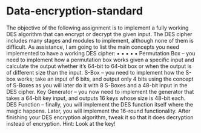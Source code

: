 # Data-encryption-standard
The objective of the following assignment is to implement a fully working DES algorithm that can encrypt or decrypt the given input. The DES cipher includes many stages and modules to implement, although none of them is difficult. As assistance, I am going to list the main concepts you need implemented to have a working DES cipher: ▪ ▪ ▪ ▪ ▪ Permutation Box – you need to implement how a permutation box works given a specific input and calculate the output whether it’s 64-bit to 64-bit box or when the output is of different size than the input. S-Box – you need to implement how the S-box works; take an input of 6 bits, and output only 4 bits using the concept of S-Boxes as you will later do it with 8 S-Boxes and a 48-bit input in the DES cipher. Key Generator – you now need to implement the generator that takes a 64-bit key input, and outputs 16 keys whose size is 48-bit each. DES Function – finally, you will implement the DES function itself where the magic happens. Later, you will implement the 16-round functionality. After finishing your DES encryption algorithm, tweak it so that it does decryption instead of encryption. Hint: Look at the key!
